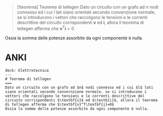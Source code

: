 >[!teorema] Teorema di tellegen
 Dato un circuito con un grafo ad $n$ nodi connesso ed i cui $l$ lati siano orientati secondo convenzione normale, se si introducono i vettori che raccolgono le tensioni e le correnti descrittive del circuito corrispondenti $\textbf{v}$ ed $\textbf{i}$, allora il teorema di tellegen afferma che $\textbf{v}^T\textbf{i} = 0$

Ossia la somma delle potenze assorbite da ogni componente è nulla.

# ANKI

```anki
deck: Elettrotecnica
---
# Teorema di tellegen
===
Dato un circuito con un grafo ad $n$ nodi connesso ed i cui $l$ lati siano orientati secondo convernzione normale, se si introducono i vettori che raccolgono le tensioni e le correnti descrittive del circuito corrispondenti $\textbf{v}$ ed $\textb{i}$, allora il teorema di tellegen afferma che $\textbf{v}^T\textbf{i}=0$
Ossia la somma delle potenze assorbite da ogni componente è nulla.
```
